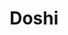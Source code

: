 ---
layout: place
title: Doshi
permalink: /texas/melissa/doshi.html
stateAbbr: TX
stateName: Texas
cityName: Melissa
seo:
  type: restaurant
  links: http://www.doshimelissa.com/
place_id: ChIJbwkedRBzTIYR6vZyNU-XInk
photos:
  - name: >-
      places/ChIJbwkedRBzTIYR6vZyNU-XInk/photos/AeeoHcJUbvwEy64et1hqpAdtLM2Sm4EemqScIDkoell9V3K3KMaIE5bDuxI8vEzUqp_qWuz0HH9h816EohqU2BMVrNqYm8fgPsWpNo5rcjM-P-BEwMik8OFfJ7UY4DY15Ul4pQ-ieXqco4eZ52cyytRvFzsZuIrhcMKkN_vdInZg0fYz7HciV898_On8yjwE0okiQByk1hlw-3VP8LgPdQTGtNa4l6V2gsJ6irTXLL-leBLQ6mXU2PMzEIn1ge1najG1ixb2nJfPhuVeh5Im04-4aG7DnS76LB0FAMBxTJ5XVP7Zl3m8mN1sLRCl-OYBelFrnpHgnB2B8WpKp1EhTDopcH28oeeGFHn-vtGmxDfHrCeS9GCTusm9Z-b9FgSat7DkLcwfkTQRpJ3BV5bdlT2zv7D0f7Lwyb9J4BTRrjJX6MSIl6I
    widthPx: 4000
    heightPx: 3000
    authorAttributions:
      - displayName: Sid Cyber
        uri: https://maps.google.com/maps/contrib/109133790682911353609
        photoUri: >-
          https://lh3.googleusercontent.com/a-/ALV-UjXMyiYNVoGUDzwu7BI1n-WzuDqlkhUCoL15VJSB7ANsl-mQa-Dn=s100-p-k-no-mo
    flagContentUri: >-
      https://www.google.com/local/imagery/report/?cb_client=maps_api_places.places_api&image_key=!1e10!2sCIHM0ogKEICAgIC36I30oQE&hl=en-US
    googleMapsUri: >-
      https://www.google.com/maps/place//data=!3m4!1e2!3m2!1sCIHM0ogKEICAgIC36I30oQE!2e10!4m2!3m1!1s0x864c7310751e096f:0x7922974f3572f6ea
  - name: >-
      places/ChIJbwkedRBzTIYR6vZyNU-XInk/photos/AeeoHcJWl4qq-dZ1E5jHCgFp2l_QXU1cuAEPAy-axiJzmyeS1jf-vHuEYMoyCvpNSfYFmx0wHS-0mny24_WzrH4e3S4tmOmkX0KEMctNGY-roOdfjzbfSsHJl-9Goj35rX6zC0-Q5-0LovCnGOwOCsCjmFG_OXrh8wZP3Jsud7cXLZeN72ngU_s6UGbUNoSWHW5xOwJhR3Qsxpb8KlXtvn1qLOTCmAUfXWfJR5nQm_Sk3hmwv2VOthJ8XkJa2sCHBgn3dLUEoPdVcbuRMR6MaRDBjkf-k1kFeEnhRq8SZBnaAxzxnveoUKN_GGPfowRNyyBLJxHI_ONQzO49ye5EJtTwDUGzhFcL_jISl-7hXwKNx6NmobPa-mmyseiSy6q_gjjGPtAURvXjM_89UqHADs0iaaE2A7CoZZVaABxiiYAXe9GyjnHM
    widthPx: 2992
    heightPx: 2992
    authorAttributions:
      - displayName: Diana J
        uri: https://maps.google.com/maps/contrib/109780865321637665002
        photoUri: >-
          https://lh3.googleusercontent.com/a-/ALV-UjV7tUyZoEVMJdu4tVOe7EdRyylMffWQFgyQe80eVTT05sIdCSgLkg=s100-p-k-no-mo
    flagContentUri: >-
      https://www.google.com/local/imagery/report/?cb_client=maps_api_places.places_api&image_key=!1e10!2sCIHM0ogKEICAgICD8vXY0QE&hl=en-US
    googleMapsUri: >-
      https://www.google.com/maps/place//data=!3m4!1e2!3m2!1sCIHM0ogKEICAgICD8vXY0QE!2e10!4m2!3m1!1s0x864c7310751e096f:0x7922974f3572f6ea
  - name: >-
      places/ChIJbwkedRBzTIYR6vZyNU-XInk/photos/AeeoHcIobhq_gNu7aHon86qncgzU8S9zHfJWICS4gGdUakDKuug1OcgNuqZTG4Y1_Mv3-IfHvio1X0w5WkrZckIMoXhm-e11ZLJnQXjVp8BvbR3o1-SbmViihVqPGbi8M3ytZrS_x1UrGN3ujj1ZXVUmJqEXIzhmPSVKz1k5iM5LdAVjd_PMj4gtoXQEBDZ5epctswlovtkF2ZSGhuxgsA_hu3uv4c60PzSi811R4-0_wu1ZH_la5syDpXzyUr5HQzB6qwJ6lN54cAOzftsFMZqx3hum05c4D9Jtgr6AG_7BM7uKFMsEBibD6-kRyU8F_emFwZv_FREQjxCXEt_Voop6PdlAwGMw_M5Wj72CUxuj28tbdmU29qK1rxJ11ROCS_RcD0RJDAw_pVmGzAUnh2l416UudLtHevfzktk3zNy3XgPGXOtT
    widthPx: 2699
    heightPx: 2699
    authorAttributions:
      - displayName: Santiago
        uri: https://maps.google.com/maps/contrib/117306849642602529469
        photoUri: >-
          https://lh3.googleusercontent.com/a-/ALV-UjVx8s6ayDaET27DZcU80eU6SAguqZm0UD2i47eRlZL8vyBaUC6R=s100-p-k-no-mo
    flagContentUri: >-
      https://www.google.com/local/imagery/report/?cb_client=maps_api_places.places_api&image_key=!1e10!2sCIHM0ogKEICAgMDg8MmFxQE&hl=en-US
    googleMapsUri: >-
      https://www.google.com/maps/place//data=!3m4!1e2!3m2!1sCIHM0ogKEICAgMDg8MmFxQE!2e10!4m2!3m1!1s0x864c7310751e096f:0x7922974f3572f6ea
  - name: >-
      places/ChIJbwkedRBzTIYR6vZyNU-XInk/photos/AeeoHcI5QYprMjb9MpSEyFvqYHmhb0ulIAMCQNHaYq-Yfd15SwESM4nuORJ7QobSd8NclTMz7eeoD0tEtQ7scenE7T02CdnrSEjkjLGepOncSmBQgrUFAV0ItwoUOD4CDI7x1VCbpOekcgTLhGlhulGJSPqICBSdo2vFOeWRV0SMcG4t7zmzyk-DL0vmr-LEMi4dR5Z32wGcoVjmxD_6FXrlqFrXswfewLkRxRdh3Uydku3AiRh79cFIH8zbsYOIJW-RLC3tHGUFI9esQ9s-s9WUhrUoLaUZeRfMiOMikfWE9sD7q8hRmxuC1Yym1SqplYQrTr-79wo86UvZVKWvYVjRlaSPNNcPCPcuSls7vRNiSLrFE-HF9X9psrb4t6RYayB7TCX0zKmjFyn1bFWkjvX0AstnrvjOs7NuK_RmWM7JknSw4JRm
    widthPx: 2127
    heightPx: 1652
    authorAttributions:
      - displayName: Santiago
        uri: https://maps.google.com/maps/contrib/117306849642602529469
        photoUri: >-
          https://lh3.googleusercontent.com/a-/ALV-UjVx8s6ayDaET27DZcU80eU6SAguqZm0UD2i47eRlZL8vyBaUC6R=s100-p-k-no-mo
    flagContentUri: >-
      https://www.google.com/local/imagery/report/?cb_client=maps_api_places.places_api&image_key=!1e10!2sCIHM0ogKEICAgMDg8MmF-QE&hl=en-US
    googleMapsUri: >-
      https://www.google.com/maps/place//data=!3m4!1e2!3m2!1sCIHM0ogKEICAgMDg8MmF-QE!2e10!4m2!3m1!1s0x864c7310751e096f:0x7922974f3572f6ea
  - name: >-
      places/ChIJbwkedRBzTIYR6vZyNU-XInk/photos/AeeoHcIPy0VRWETkDuPUrPupWaZBBpdbuJXcttnwhjR_V2mgwGIuVfPBmNy7Iad1OLSW7g0s8zEZSpAjdIVnPMXlZolZa7rR7bnnIFk4kVozuazwnCZNpxtarvvu0Xivu0EILwMGPJipXlKu45PYQPPn5j8oKJaAuzs57pkGuTFqO_-sDzs7pSswqvHxd9cPHBFcypnSjzXqYn3e_KhtBALV4IKdG5U3vlxjQbtc0QifAXNNy8zGLgRqv-5oHkiLjUuk0LkgA0gBS87Za-OPIsQ_6xBIdr7t717GHhFctigNtmq_n1AoZfawv7HuUvu3UnjVBKWV40Hgh_5TFV5vf6PlenpYcreS3t3L5nXSERnZOuwF-q3hypSEYLxQPS3qMqEZ6iHi7rbSHUbJawAhiOpGUefWl80ibov4R5Y9spvt_RCEww
    widthPx: 2165
    heightPx: 2025
    authorAttributions:
      - displayName: Santiago
        uri: https://maps.google.com/maps/contrib/117306849642602529469
        photoUri: >-
          https://lh3.googleusercontent.com/a-/ALV-UjVx8s6ayDaET27DZcU80eU6SAguqZm0UD2i47eRlZL8vyBaUC6R=s100-p-k-no-mo
    flagContentUri: >-
      https://www.google.com/local/imagery/report/?cb_client=maps_api_places.places_api&image_key=!1e10!2sCIHM0ogKEICAgMDg8MmFRQ&hl=en-US
    googleMapsUri: >-
      https://www.google.com/maps/place//data=!3m4!1e2!3m2!1sCIHM0ogKEICAgMDg8MmFRQ!2e10!4m2!3m1!1s0x864c7310751e096f:0x7922974f3572f6ea
  - name: >-
      places/ChIJbwkedRBzTIYR6vZyNU-XInk/photos/AeeoHcJMk451-mMJ9aOWvunHeHMLN8_0QH2XNUq7BN2GLp0faQDAZfv1neF30N2BTDZgHIHYaP8QSVi8tkR7nVdmXXuN561zSMUU2U6KWdG2f8CEzySdYeMQLRxh7ZtN2TB1QjiSpuYuf38ZZcw1aAMPbalnb20gbPDOS-7_3lOc_qRs0a_6ruL6Z1GC0nD8GRG1ATFa9NAKfFqND0h12RBYU6X3AoaulsjuSVyE928LmXd1TFXy-c3U36r7pmWn6llHyrsWmsXKMzrLzAyp7Fp3ZVKFo21CCSByRU1KotWN1FUHKmmnrLL7Tmc76EeG1Aw1OMPgpuEDv9obE5_ICHC2kddP7jydFtfi6tyjTJT9Oix8VwYWoLg5F6SJuKG3w6il32k2ECYPc_h_dQs7vxh4whg8Gn1R4vtO_B7x74zrlbE
    widthPx: 4000
    heightPx: 3000
    authorAttributions:
      - displayName: Erik Rounds
        uri: https://maps.google.com/maps/contrib/106775616884923996367
        photoUri: >-
          https://lh3.googleusercontent.com/a-/ALV-UjUQCB-jd8Z2wdVT9t3i3MUPbqs68-P8M_YYlxXcv3y_aqWoxmJg=s100-p-k-no-mo
    flagContentUri: >-
      https://www.google.com/local/imagery/report/?cb_client=maps_api_places.places_api&image_key=!1e10!2sCIHM0ogKEICAgID9lPrYFg&hl=en-US
    googleMapsUri: >-
      https://www.google.com/maps/place//data=!3m4!1e2!3m2!1sCIHM0ogKEICAgID9lPrYFg!2e10!4m2!3m1!1s0x864c7310751e096f:0x7922974f3572f6ea
  - name: >-
      places/ChIJbwkedRBzTIYR6vZyNU-XInk/photos/AeeoHcKY6paJtaR0ACQoDcg-BtzYKPheIHAsaiEHTH1q9lhHDlgRoSxS6CPARI7ktMbiOOXQ_l3v7CemKeD5eXgxdI3xEhYvgE6hi9ntzAp5vj3-G00u9fkCCFqZ4AEf36v5sxzK43kDtQVnBorv-J3W5_WMZNOeyFjJlm7_SDzJhl59gEdT55MzMv_ottfKMVdvPSC6VMGNALbEMfXSmXPuy2VhCahLfX7wP3VrcfDEfWFM8PN3918qtF0J3nN9fvQjrnnHpXRPO1tjims_bWqWBysEr7nixvP1_bU8s1_rRrkqsoO9E5BQK2qjvQhON-psrcnIpo9XYlEc4ogigoJQl5t5pdq0N8VVGNTi7yrjP6E1pLu-VTIumnyuoJxTfJudIOPOTbdn_7WpBwZnp4p3UT2VlN-UjCKYS9xQk1LJKMG5utDC
    widthPx: 1210
    heightPx: 1600
    authorAttributions:
      - displayName: Matthew Stockton
        uri: https://maps.google.com/maps/contrib/102007429634170666635
        photoUri: >-
          https://lh3.googleusercontent.com/a-/ALV-UjU4qsj-14qcLv8xGJghcUFixGAQxFvLgoJMRRi7MG5o2PeEFHbp=s100-p-k-no-mo
    flagContentUri: >-
      https://www.google.com/local/imagery/report/?cb_client=maps_api_places.places_api&image_key=!1e10!2sCIHM0ogKEICAgIDrs8S2zAE&hl=en-US
    googleMapsUri: >-
      https://www.google.com/maps/place//data=!3m4!1e2!3m2!1sCIHM0ogKEICAgIDrs8S2zAE!2e10!4m2!3m1!1s0x864c7310751e096f:0x7922974f3572f6ea
  - name: >-
      places/ChIJbwkedRBzTIYR6vZyNU-XInk/photos/AeeoHcLBjlz3t2PGUYx9vHZVjHlP7izXx5pzxC8FgyWGTEoKZmdbGAwpGSqSnK3nViNVDkJrL08wFME73JYRh4IEcY7-pviS7e_JAghmKaBwT0kw17uc23-N5AXcoziU3IN5xQh0TszenBE6FJHcbyVi1muebDmabS27WY1zoin3ImFqu4lDXtZOvGrPefkpLrcA64I9RjlV_SqkHaZy7Be4-niMC2JXvs3k2HaTzVYsTafWM75igaf4gta8vkgdLd0ihJiDOZ-hVz-8FxL3mXycd8Apf3QoO0ngmPWMWyNrYqyP098f8Ydd5z_IDKhDP2Q954HoEh9f8241wyTjrOxN0Syzxk_mhF2X9OhEVIENey5Ae6pHDU_1rTWKLBK_0gcO0B6ePYVcdthZlPnLZS-q5pKSc4VuyD_aob0BFZ1boe3DNH8
    widthPx: 1290
    heightPx: 938
    authorAttributions:
      - displayName: Kevin Zimmerman
        uri: https://maps.google.com/maps/contrib/101086581203086982377
        photoUri: >-
          https://lh3.googleusercontent.com/a-/ALV-UjW05bZ5F4JOq9YPeb-Q8RktAe_qtHzPkuvlcilslkNx4GBs9FY=s100-p-k-no-mo
    flagContentUri: >-
      https://www.google.com/local/imagery/report/?cb_client=maps_api_places.places_api&image_key=!1e10!2sCIHM0ogKEICAgICvuJSq3gE&hl=en-US
    googleMapsUri: >-
      https://www.google.com/maps/place//data=!3m4!1e2!3m2!1sCIHM0ogKEICAgICvuJSq3gE!2e10!4m2!3m1!1s0x864c7310751e096f:0x7922974f3572f6ea
  - name: >-
      places/ChIJbwkedRBzTIYR6vZyNU-XInk/photos/AeeoHcJpkEonblWlXBa1KZNG_wMkdP0HBOPOIufLtFYRo1x4mS0ByYYo1rXE4NVQRPiCrbneiIhc07Hv-cCvSk7XqTtYpYhTZJldtImJbM2wGq-ewXvckbk21LHjvac2zdtKJecMixJSAkW2jbzlzxxPScNeMTAD1Mk2HMrUqO8rGnsdlJ-Byv_Z13-md4yO43GUkqeYTFjWSaB6Ax2E0U5FCCEUn8Ovqkb3rx4nSWv1OYJOY8IGubXH-J_HsHqMWFmApr4QGKeGW5BzF4Lo_xVGG1QcfRMZytFpKI-ZLvFDpURpdGucbjl9QDU_uCc_zF6wPRwIlItdqWxSBpLHTe-g8T2xNbtU-D7tG6v0zKO2Wnz-LC6kbOL2MgbmVyinDnV8MxfARGwPIxnVr7jgRFLE47E6CAnNnApAbMd5T0SRHha5oRY
    widthPx: 4032
    heightPx: 3024
    authorAttributions:
      - displayName: Jennifer Little (boelizabeth)
        uri: https://maps.google.com/maps/contrib/110298443528147527112
        photoUri: >-
          https://lh3.googleusercontent.com/a-/ALV-UjWcm4n2G-q5quLSQiCHR2EQzb9RGEOWK_uGJyfgt8O5xtYNjJV6-g=s100-p-k-no-mo
    flagContentUri: >-
      https://www.google.com/local/imagery/report/?cb_client=maps_api_places.places_api&image_key=!1e10!2sCIHM0ogKEICAgIC93pHp3AE&hl=en-US
    googleMapsUri: >-
      https://www.google.com/maps/place//data=!3m4!1e2!3m2!1sCIHM0ogKEICAgIC93pHp3AE!2e10!4m2!3m1!1s0x864c7310751e096f:0x7922974f3572f6ea
  - name: >-
      places/ChIJbwkedRBzTIYR6vZyNU-XInk/photos/AeeoHcJecEEsYdyojEiaR81S6iUcsyjjFLOI8QxkcVOEJ-bETX-YK8yXWTRTOhrB54awTHcUgILjj5MSi5B28Jb9sEF9qqSYBM0LoXBU0jUfXlj6tV6mZZQvbV4HAWBmT2jlfHCVV1MAgSh9zgGaLppSSC7DicSk8IOZ-GCXEJcsAMlQGcBuSqC8UUyf-GO2qo772_yI6n2mDzwGU4Eh3dXfKNM50oQj2zUFqZm4zqprvNlewyCOaNnscOuvS-lr2YvUR-QjgnVnK-PfSvik93wbuVb0lMAepVzfC5f9bmeXD1_1f2JbhMWfER4NeAWJhCxMOwA4YeYwyaaBTS5kIeB1spT_07r4G-SbwLKH8lyjm4Cu3pteqs-MbnGaC8tttCYcHl-qFdZuqL9G6MntuJ6B51zKc9er1OgMWw9aW1nn2Zk
    widthPx: 3600
    heightPx: 4800
    authorAttributions:
      - displayName: rose surla
        uri: https://maps.google.com/maps/contrib/102661463751006059274
        photoUri: >-
          https://lh3.googleusercontent.com/a-/ALV-UjXJv2jHJcaol7Wx5IuToRfcs2bs3eDYT74rSiyYeq6wq4iw1E2i=s100-p-k-no-mo
    flagContentUri: >-
      https://www.google.com/local/imagery/report/?cb_client=maps_api_places.places_api&image_key=!1e10!2sCIHM0ogKEICAgICdp9qVXA&hl=en-US
    googleMapsUri: >-
      https://www.google.com/maps/place//data=!3m4!1e2!3m2!1sCIHM0ogKEICAgICdp9qVXA!2e10!4m2!3m1!1s0x864c7310751e096f:0x7922974f3572f6ea
address: '3031 Washington Dr #600, Melissa, TX 75454, USA'
street: '3031 Washington Dr #600'
city: Melissa
state: TX
zip: '75454'
country: USA
neighborhood: null
latitude: '33.285637'
longitude: '-96.563066'
accessibility_options:
  wheelchairAccessibleParking: true
  wheelchairAccessibleEntrance: true
  wheelchairAccessibleSeating: true
business_status: OPERATIONAL
name: Doshi
google_maps_links:
  directionsUri: >-
    https://www.google.com/maps/dir//''/data=!4m7!4m6!1m1!4e2!1m2!1m1!1s0x864c7310751e096f:0x7922974f3572f6ea!3e0
  placeUri: https://maps.google.com/?cid=8728705394252379882
  writeAReviewUri: >-
    https://www.google.com/maps/place//data=!4m3!3m2!1s0x864c7310751e096f:0x7922974f3572f6ea!12e1
  reviewsUri: >-
    https://www.google.com/maps/place//data=!4m4!3m3!1s0x864c7310751e096f:0x7922974f3572f6ea!9m1!1b1
  photosUri: >-
    https://www.google.com/maps/place//data=!4m3!3m2!1s0x864c7310751e096f:0x7922974f3572f6ea!10e5
primary_type: Restaurant
opening_hours:
  openNow: true
  periods:
    - open:
        day: 0
        hour: 11
        minute: 0
      close:
        day: 0
        hour: 14
        minute: 0
    - open:
        day: 0
        hour: 16
        minute: 30
      close:
        day: 0
        hour: 21
        minute: 0
    - open:
        day: 2
        hour: 11
        minute: 0
      close:
        day: 2
        hour: 14
        minute: 0
    - open:
        day: 2
        hour: 16
        minute: 30
      close:
        day: 2
        hour: 21
        minute: 0
    - open:
        day: 3
        hour: 11
        minute: 0
      close:
        day: 3
        hour: 14
        minute: 0
    - open:
        day: 3
        hour: 16
        minute: 30
      close:
        day: 3
        hour: 21
        minute: 0
    - open:
        day: 4
        hour: 11
        minute: 0
      close:
        day: 4
        hour: 14
        minute: 0
    - open:
        day: 4
        hour: 16
        minute: 30
      close:
        day: 4
        hour: 21
        minute: 0
    - open:
        day: 5
        hour: 11
        minute: 0
      close:
        day: 5
        hour: 14
        minute: 0
    - open:
        day: 5
        hour: 16
        minute: 30
      close:
        day: 5
        hour: 22
        minute: 0
    - open:
        day: 6
        hour: 11
        minute: 0
      close:
        day: 6
        hour: 14
        minute: 0
    - open:
        day: 6
        hour: 16
        minute: 30
      close:
        day: 6
        hour: 22
        minute: 0
  weekdayDescriptions:
    - 'Monday: Closed'
    - 'Tuesday: 11:00 AM – 2:00 PM, 4:30 – 9:00 PM'
    - 'Wednesday: 11:00 AM – 2:00 PM, 4:30 – 9:00 PM'
    - 'Thursday: 11:00 AM – 2:00 PM, 4:30 – 9:00 PM'
    - 'Friday: 11:00 AM – 2:00 PM, 4:30 – 10:00 PM'
    - 'Saturday: 11:00 AM – 2:00 PM, 4:30 – 10:00 PM'
    - 'Sunday: 11:00 AM – 2:00 PM, 4:30 – 9:00 PM'
  nextCloseTime: '2025-05-04T03:00:00Z'
secondary_opening_hours:
  regular:
    weekdayDescriptions: null
    type: null
  current:
    weekdayDescriptions: null
    type: null
phone: (972) 369-7550
price_level: null
price_range: $10 &ndash; $20
rating: '4.6'
rating_count: 156
website: http://www.doshimelissa.com/
description: >-
  Explore Doshi in Melissa, TX$$$Nestled in Melissa, TX, Doshi stands out as a
  welcoming sushi restaurant offering a blend of Japanese and Korean dishes in a
  relaxed atmosphere. This spot features fresh ramen and sushi options that
  highlight authentic flavors, making it a go-to for those seeking quality Asian
  cuisine close to home. With accessibility features like wheelchair-friendly
  entrances and seating, it's designed for everyone to enjoy a comfortable
  dining experience. The menu caters to various tastes with options for lunch
  and dinner, including vegetarian choices, and ample parking adds to the
  convenience for visitors exploring top-rated sushi spots nearby.
generative_summary: >-
  Explore Doshi in Melissa, TX$$$Nestled in Melissa, TX, Doshi stands out as a
  welcoming sushi restaurant offering a blend of Japanese and Korean dishes in a
  relaxed atmosphere. This spot features fresh ramen and sushi options that
  highlight authentic flavors, making it a go-to for those seeking quality Asian
  cuisine close to home. With accessibility features like wheelchair-friendly
  entrances and seating, it's designed for everyone to enjoy a comfortable
  dining experience. The menu caters to various tastes with options for lunch
  and dinner, including vegetarian choices, and ample parking adds to the
  convenience for visitors exploring top-rated sushi spots nearby.
generative_disclosure: Summarized by AI using the Grok-3-Mini model.
reviews:
  - name: >-
      places/ChIJbwkedRBzTIYR6vZyNU-XInk/reviews/ChZDSUhNMG9nS0VJQ0FnTUNBOWNTVFJnEAE
    relativePublishTimeDescription: 2 months ago
    rating: 5
    text:
      text: >-
        Picked up an order to go to try for the first time, will most definitely
        be returning. Everything was fresh and tasted delicious. The tempura was
        a little soggy but that’s on my end for having to drive home with it
        first. Still, it didn’t taste like old oil and was great. Shrimp was a
        little small but tasted fresh and not overcooked. Sometimes the tempura
        veggies aren’t cooked well at other restaurants but these were cooked
        perfectly- no raw centers. Crazy boy was a cooked sushi and was very
        good. The spicy tuna crispy rice had no detectable spice, in fact I
        forgot it was supposed to be spicy until I checked the receipt after.
        Besides that, it was extremely good. Rice was crispy and chewy and the
        tuna on top was very fresh.  Very sweet sauce that went well with it.


        Really excited this place has opened up nearby and will recommend it to
        others
      languageCode: en
    originalText:
      text: >-
        Picked up an order to go to try for the first time, will most definitely
        be returning. Everything was fresh and tasted delicious. The tempura was
        a little soggy but that’s on my end for having to drive home with it
        first. Still, it didn’t taste like old oil and was great. Shrimp was a
        little small but tasted fresh and not overcooked. Sometimes the tempura
        veggies aren’t cooked well at other restaurants but these were cooked
        perfectly- no raw centers. Crazy boy was a cooked sushi and was very
        good. The spicy tuna crispy rice had no detectable spice, in fact I
        forgot it was supposed to be spicy until I checked the receipt after.
        Besides that, it was extremely good. Rice was crispy and chewy and the
        tuna on top was very fresh.  Very sweet sauce that went well with it.


        Really excited this place has opened up nearby and will recommend it to
        others
      languageCode: en
    authorAttribution:
      displayName: Bethany Schutte
      uri: https://www.google.com/maps/contrib/116981319449474037748/reviews
      photoUri: >-
        https://lh3.googleusercontent.com/a/ACg8ocK8PFYEDggfsGdODD9CpQ4ecoRhQ7G53DxOpNNG3EUqSKkBVQ=s128-c0x00000000-cc-rp-mo-ba3
    publishTime: '2025-02-03T00:15:48.062585Z'
    flagContentUri: >-
      https://www.google.com/local/review/rap/report?postId=ChZDSUhNMG9nS0VJQ0FnTUNBOWNTVFJnEAE&d=17924085&t=1
    googleMapsUri: >-
      https://www.google.com/maps/reviews/data=!4m6!14m5!1m4!2m3!1sChZDSUhNMG9nS0VJQ0FnTUNBOWNTVFJnEAE!2m1!1s0x864c7310751e096f:0x7922974f3572f6ea
  - name: >-
      places/ChIJbwkedRBzTIYR6vZyNU-XInk/reviews/ChdDSUhNMG9nS0VJQ0FnTURnOE1tRjJRRRAB
    relativePublishTimeDescription: 2 months ago
    rating: 4
    text:
      text: >-
        Ordered the crispy Goyza, chicken karaage,  shrimp crunch roll, bulgogi
        rice bowl, and miso ramen (spicy). The Goyza was very crispy and good.
        The karaage was good too. It wasn't as crispy as I liked, but I would
        order it again. The shrimp roll kinda small. It is very tasty. I really
        liked the bulgogi. The only problem I had with it was too much rice and
        not enough meat or vegetables.  Personally, I don't think I would order
        it again. The ramen was very good. The noodles were cooked well. The
        broth was very tasty. The egg was a bit plain. What I didn't like was
        that it cost extra to make it spicy. I didn't get enough heat to warrant
        the extra cost. I also think it needed a bit more vegetables like maybe
        some green onions. Saying that, I would go back for the ramen again. The
        restaurant was very clean, but it was a bit cold inside. Granted, it was
        in the low 30s, but let's turn on the heaters, please. Our waitress was
        very friendly and attentive. Please keep in mind that taste is
        subjective. I do recommend this place, and I will definitely be back.
      languageCode: en
    originalText:
      text: >-
        Ordered the crispy Goyza, chicken karaage,  shrimp crunch roll, bulgogi
        rice bowl, and miso ramen (spicy). The Goyza was very crispy and good.
        The karaage was good too. It wasn't as crispy as I liked, but I would
        order it again. The shrimp roll kinda small. It is very tasty. I really
        liked the bulgogi. The only problem I had with it was too much rice and
        not enough meat or vegetables.  Personally, I don't think I would order
        it again. The ramen was very good. The noodles were cooked well. The
        broth was very tasty. The egg was a bit plain. What I didn't like was
        that it cost extra to make it spicy. I didn't get enough heat to warrant
        the extra cost. I also think it needed a bit more vegetables like maybe
        some green onions. Saying that, I would go back for the ramen again. The
        restaurant was very clean, but it was a bit cold inside. Granted, it was
        in the low 30s, but let's turn on the heaters, please. Our waitress was
        very friendly and attentive. Please keep in mind that taste is
        subjective. I do recommend this place, and I will definitely be back.
      languageCode: en
    authorAttribution:
      displayName: Santiago
      uri: https://www.google.com/maps/contrib/117306849642602529469/reviews
      photoUri: >-
        https://lh3.googleusercontent.com/a-/ALV-UjVx8s6ayDaET27DZcU80eU6SAguqZm0UD2i47eRlZL8vyBaUC6R=s128-c0x00000000-cc-rp-mo-ba5
    publishTime: '2025-02-22T04:29:02.771288Z'
    flagContentUri: >-
      https://www.google.com/local/review/rap/report?postId=ChdDSUhNMG9nS0VJQ0FnTURnOE1tRjJRRRAB&d=17924085&t=1
    googleMapsUri: >-
      https://www.google.com/maps/reviews/data=!4m6!14m5!1m4!2m3!1sChdDSUhNMG9nS0VJQ0FnTURnOE1tRjJRRRAB!2m1!1s0x864c7310751e096f:0x7922974f3572f6ea
  - name: >-
      places/ChIJbwkedRBzTIYR6vZyNU-XInk/reviews/ChZDSUhNMG9nS0VJQ0FnTUNBenFLZVR3EAE
    relativePublishTimeDescription: 3 months ago
    rating: 3
    text:
      text: >-
        Very clean and tidy space with great service. But the food just fell
        flat. The spider roll was super basic but flavorful. But the spicy miso
        ramen was really bad. Like the worst ramen I've ever had a restaurant.


        The chasu pork was embarrassingly bad and overcooked. It tasted like it
        was burnt on the grill, plus it was razor thin. The broth tasted like
        statight peanut butter. It was an absolute horrible representation of
        ramen.
      languageCode: en
    originalText:
      text: >-
        Very clean and tidy space with great service. But the food just fell
        flat. The spider roll was super basic but flavorful. But the spicy miso
        ramen was really bad. Like the worst ramen I've ever had a restaurant.


        The chasu pork was embarrassingly bad and overcooked. It tasted like it
        was burnt on the grill, plus it was razor thin. The broth tasted like
        statight peanut butter. It was an absolute horrible representation of
        ramen.
      languageCode: en
    authorAttribution:
      displayName: Preston Rollins
      uri: https://www.google.com/maps/contrib/104863952388733153225/reviews
      photoUri: >-
        https://lh3.googleusercontent.com/a-/ALV-UjU6gL8z0BYwlT9FEMYGx60IyRrv2QuWpKEaDyN17DBg5WCoc6mZ=s128-c0x00000000-cc-rp-mo-ba4
    publishTime: '2025-01-31T22:18:57.542363Z'
    flagContentUri: >-
      https://www.google.com/local/review/rap/report?postId=ChZDSUhNMG9nS0VJQ0FnTUNBenFLZVR3EAE&d=17924085&t=1
    googleMapsUri: >-
      https://www.google.com/maps/reviews/data=!4m6!14m5!1m4!2m3!1sChZDSUhNMG9nS0VJQ0FnTUNBenFLZVR3EAE!2m1!1s0x864c7310751e096f:0x7922974f3572f6ea
  - name: >-
      places/ChIJbwkedRBzTIYR6vZyNU-XInk/reviews/ChdDSUhNMG9nS0VJQ0FnTUNncXFHSXJnRRAB
    relativePublishTimeDescription: 2 months ago
    rating: 5
    text:
      text: >-
        The food was absolutely amazing! Excellent quality and we ordered a
        variety of dishes. The service was top notch as well. We will definitely
        go back.
      languageCode: en
    originalText:
      text: >-
        The food was absolutely amazing! Excellent quality and we ordered a
        variety of dishes. The service was top notch as well. We will definitely
        go back.
      languageCode: en
    authorAttribution:
      displayName: Cherae Balzen
      uri: https://www.google.com/maps/contrib/116539219494590360622/reviews
      photoUri: >-
        https://lh3.googleusercontent.com/a/ACg8ocIDeocP7xzFjpGxrtIxMERjIUIVEcmfzFfltoDw4O7WUVP5og=s128-c0x00000000-cc-rp-mo
    publishTime: '2025-02-16T02:11:02.206568Z'
    flagContentUri: >-
      https://www.google.com/local/review/rap/report?postId=ChdDSUhNMG9nS0VJQ0FnTUNncXFHSXJnRRAB&d=17924085&t=1
    googleMapsUri: >-
      https://www.google.com/maps/reviews/data=!4m6!14m5!1m4!2m3!1sChdDSUhNMG9nS0VJQ0FnTUNncXFHSXJnRRAB!2m1!1s0x864c7310751e096f:0x7922974f3572f6ea
  - name: >-
      places/ChIJbwkedRBzTIYR6vZyNU-XInk/reviews/ChZDSUhNMG9nS0VJQ0FnSUMzNkkzMFBnEAE
    relativePublishTimeDescription: 6 months ago
    rating: 4
    text:
      text: >-
        The service was fantastic, they really took care of us quickly and were
        super friendly.


        The agadashi tofu was the best I ever had, great presentation. They are
        soon to get their liquor license as well.


        Perfect for a family outing.
      languageCode: en
    originalText:
      text: >-
        The service was fantastic, they really took care of us quickly and were
        super friendly.


        The agadashi tofu was the best I ever had, great presentation. They are
        soon to get their liquor license as well.


        Perfect for a family outing.
      languageCode: en
    authorAttribution:
      displayName: Sid Cyber
      uri: https://www.google.com/maps/contrib/109133790682911353609/reviews
      photoUri: >-
        https://lh3.googleusercontent.com/a-/ALV-UjXMyiYNVoGUDzwu7BI1n-WzuDqlkhUCoL15VJSB7ANsl-mQa-Dn=s128-c0x00000000-cc-rp-mo-ba6
    publishTime: '2024-11-02T12:29:08.836840Z'
    flagContentUri: >-
      https://www.google.com/local/review/rap/report?postId=ChZDSUhNMG9nS0VJQ0FnSUMzNkkzMFBnEAE&d=17924085&t=1
    googleMapsUri: >-
      https://www.google.com/maps/reviews/data=!4m6!14m5!1m4!2m3!1sChZDSUhNMG9nS0VJQ0FnSUMzNkkzMFBnEAE!2m1!1s0x864c7310751e096f:0x7922974f3572f6ea
review_summary: >-
  Visitor Feedback on Doshi$$$Folks generally rave about the tasty dishes at
  this spot, with many highlighting the flavorful bulgogi bowls, ramen, and
  sushi as standout favorites that hit the spot just right. While some mention
  minor hiccups like portion sizes or spice levels not quite matching
  expectations, the overall vibe remains positive thanks to the friendly service
  and clean setting that make every visit feel easygoing. It's clear that the
  fresh ingredients and variety keep diners coming back, often praising the
  crispy appetizers and well-prepared mains as a solid pick for casual meals.
  All in all, this place earns high marks for its welcoming approach, making it
  a reliable choice if you're on the hunt for good sushi options around town.
review_disclosure: Summarized by AI using the Grok-3-Mini model.
parking_options:
  freeParkingLot: true
  freeStreetParking: true
  valetParking: false
payment_options:
  acceptsCreditCards: true
  acceptsCashOnly: false
allow_dogs: null
curbside_pickup: null
delivery: null
dine_in: true
good_for_children: null
good_for_groups: null
good_for_sports: false
live_music: false
menu_for_children: true
outdoor_seating: false
reservable: null
restroom: true
serves_beer: true
serves_breakfast: false
serves_brunch: false
serves_cocktails: null
serves_coffee: null
serves_dinner: true
serves_dessert: true
serves_lunch: true
serves_vegetarian_food: null
serves_wine: null
takeout: true
update_category: atmosphere
places_description: null

---